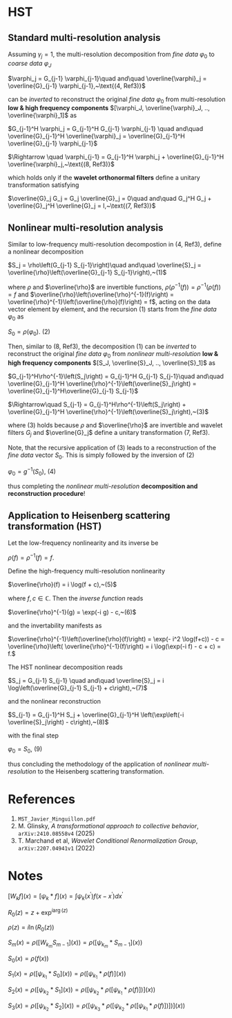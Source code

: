 # HST

## Standard multi-resolution analysis

Assuming $`\gamma_j = 1`$, the multi-resolution decomposition from *fine data* $`\varphi_0`$ to *coarse data* $`\varphi_J`$

$`\varphi_j = G_{j-1} \varphi_{j-1}\quad and\quad \overline{\varphi}_j = \overline{G}_{j-1} \varphi_{j-1},~\text{(4, Ref3)}`$

can be *inverted* to reconstruct the original *fine data* $`\varphi_0`$ from multi-resolution **low & high frequency components**
$`[\varphi_J, \overline{\varphi}_J, .., \overline{\varphi}_1]`$ as

$`G_{j-1}^H \varphi_j = G_{j-1}^H G_{j-1} \varphi_{j-1} \quad and\quad \overline{G}_{j-1}^H \overline{\varphi}_j = \overline{G}_{j-1}^H \overline{G}_{j-1} \varphi_{j-1}`$

$`\Rightarrow \quad \varphi_{j-1} = G_{j-1}^H \varphi_j + \overline{G}_{j-1}^H \overline{\varphi}_j,~\text{(8, Ref3)}`$

which holds only if the **wavelet orthonormal filters** define a unitary transformation satisfying

$`\overline{G}_j G_j = G_j \overline{G}_j = 0\quad and\quad G_j^H G_j + \overline{G}_j^H \overline{G}_j = I,~\text{(7, Ref3)}`$

## Nonlinear multi-resolution analysis

Similar to low-frequency  multi-resolution decompostion in $`\text{(4, Ref3)}`$, define a nonlinear decomposition

$`S_j = \rho\left(G_{j-1} S_{j-1}\right)\quad and\quad \overline{S}_j = \overline{\rho}\left(\overline{G}_{j-1} S_{j-1}\right),~(1)`$

where $\rho$ and $\overline{\rho}$ are invertible functions, $`\rho\left(\rho^{-1}(f)\right) = \rho^{-1}\left(\rho(f)\right) = f`$ and $`\overline{\rho}\left(\overline{\rho}^{-1}(f)\right) = \overline{\rho}^{-1}\left(\overline{\rho}(f)\right) = f`$, acting on the data vector element by element, and the recursion $`(1)`$ starts from the *fine data* $`\varphi_0`$ as

$`S_0 = \rho(\varphi_0).~(2)`$

Then, similar to $`\text{(8, Ref3)}`$, the decomposition $(1)$ can be *inverted* to reconstruct the original *fine data* $`\varphi_0`$ from *nonlinear multi-resolution* **low & high frequency components**
$`[S_J, \overline{S}_J, .., \overline{S}_1]`$ as

$`G_{j-1}^H\rho^{-1}\left(S_j\right) = G_{j-1}^H G_{j-1} S_{j-1}\quad and\quad \overline{G}_{j-1}^H \overline{\rho}^{-1}\left(\overline{S}_j\right) = \overline{G}_{j-1}^H\overline{G}_{j-1} S_{j-1}`$

$`\Rightarrow\quad S_{j-1} = G_{j-1}^H\rho^{-1}\left(S_j\right) + \overline{G}_{j-1}^H \overline{\rho}^{-1}\left(\overline{S}_j\right),~(3)`$

where $(3)$ holds because $`\rho`$ and $`\overline{\rho}`$ are invertible and wavelet filters $G_j$ and $\overline{G}_j$ define a unitary transformation $`\text{(7, Ref3)}`$.

Note, that the recursive application of $`(3)`$ leads to a reconstruction of the *fine data* vector $`S_0`$. This is simply followed by the inversion of $`(2)`$

$`\varphi_0 = g^{-1}\left( S_0 \right),~(4)`$

thus completing the *nonlinear multi-resolution* **decomposition and reconstruction procedure**!

## Application to Heisenberg scattering transformation (HST)

Let the low-frequency nonlinearity and its inverse be

$`\rho(f) = \rho^{-1}(f) = f.`$

Define the high-frequency multi-resolution nonlinearity

$`\overline{\rho}(f) = i \log(f + c),~(5)`$

where $f, c \in \mathbb{C}$. Then the *inverse function* reads

$`\overline{\rho}^{-1}(g) = \exp(-i g) - c,~(6)`$

and the invertability manifests as

$`\overline{\rho}^{-1}\left(\overline{\rho}(f)\right) = \exp(- i^2 \log(f+c)) - c = \overline{\rho}\left( \overline{\rho}^{-1}(f)\right) = i \log(\exp(-i f) - c + c) = f.`$

The HST nonlinear decomposition reads

$`S_j = G_{j-1} S_{j-1} \quad and\quad \overline{S}_j = i \log\left(\overline{G}_{j-1} S_{j-1} + c\right),~(7)`$

and the nonlinear reconstruction

$`S_{j-1} = G_{j-1}^H S_j + \overline{G}_{j-1}^H \left(\exp\left(-i \overline{S}_j\right) - c\right),~(8)`$

with the final step

$`\varphi_0 = S_0,~(9)`$

thus concluding the methodology of the application of *nonlinear multi-resolution* to the Heisenberg scattering transformation.

# References
1. `MST_Javier_Minguillon.pdf`
2. M. Glinsky, *A transformational approach to collective behavior*, `arXiv:2410.08558v4` (2025)
3. T. Marchand et al, *Wavelet Conditional Renormalization Group*, `arXiv:2207.04941v1` (2022)

# Notes

$`\left[ W_k f\right](x) = \left[\psi_k * f \right](x) = \int \psi_k(x^\prime) f(x - x^\prime) dx^\prime`$

$`R_0(z) = z + \exp^{i \arg (z)}`$

$`\rho(z) = i \ln (R_0(z))`$

$`S_m(x) = \rho\left( \left[ W_{k_m} S_{m-1} \right](x)\right) = \rho\left(\left[ \psi_{k_m} * S_{m-1} \right](x)\right)`$

$`S_0(x) = \rho(f(x))`$

$`S_1(x) = \rho\left(\left[ \psi_{k_1} * S_0 \right](x)\right) = \rho\left(\left[\psi_{k_1} * \rho(f)\right](x)\right)`$

$`S_2(x) = \rho\left(\left[ \psi_{k_2} * S_1 \right](x)\right) = \rho\left(\left[\psi_{k_2} * \rho\left(\left[\psi_{k_1} * \rho(f)\right]\right)\right](x)\right)`$

$`S_3(x) = \rho\left(\left[ \psi_{k_2} * S_2 \right](x)\right) = \rho\left(\left[\psi_{k_3} * \rho\left(\left[\psi_{k_2} * \rho\left(\left[\psi_{k_1} * \rho(f)\right]\right)\right]\right)\right](x)\right)`$
